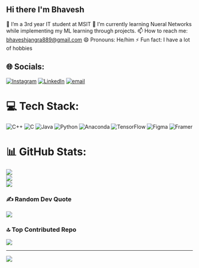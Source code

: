 ## Hi there I'm Bhavesh

 🔭 I’m a 3rd year IT student at MSIT
 🌱 I’m currently learning Nueral Networks while implementing my ML learning through projects.
 📫 How to reach me: bhaveshjangra889@gmail.com
 😄 Pronouns: He/him
 ⚡ Fun fact: I have a lot of hobbies

## 🌐 Socials:
[![Instagram](https://img.shields.io/badge/Instagram-%23E4405F.svg?logo=Instagram&logoColor=white)](https://instagram.com/is.that_bhavesh) [![LinkedIn](https://img.shields.io/badge/LinkedIn-%230077B5.svg?logo=linkedin&logoColor=white)](https://linkedin.com/in/www.linkedin.com/in/bhavesh-jangra-a39a90292) [![email](https://img.shields.io/badge/Email-D14836?logo=gmail&logoColor=white)](mailto:bhaveshjangra889@gmail.com) 

# 💻 Tech Stack:
![C++](https://img.shields.io/badge/c++-%2300599C.svg?style=for-the-badge&logo=c%2B%2B&logoColor=white) ![C](https://img.shields.io/badge/c-%2300599C.svg?style=for-the-badge&logo=c&logoColor=white) ![Java](https://img.shields.io/badge/java-%23ED8B00.svg?style=for-the-badge&logo=openjdk&logoColor=white) ![Python](https://img.shields.io/badge/python-3670A0?style=for-the-badge&logo=python&logoColor=ffdd54) ![Anaconda](https://img.shields.io/badge/Anaconda-%2344A833.svg?style=for-the-badge&logo=anaconda&logoColor=white) ![TensorFlow](https://img.shields.io/badge/TensorFlow-%23FF6F00.svg?style=for-the-badge&logo=TensorFlow&logoColor=white) ![Figma](https://img.shields.io/badge/figma-%23F24E1E.svg?style=for-the-badge&logo=figma&logoColor=white) ![Framer](https://img.shields.io/badge/Framer-black?style=for-the-badge&logo=framer&logoColor=blue)
# 📊 GitHub Stats:
![](https://github-readme-stats.vercel.app/api?username=Bhavesh2123&theme=shadow_blue&hide_border=true&include_all_commits=false&count_private=false)<br/>
![](https://nirzak-streak-stats.vercel.app/?user=Bhavesh2123&theme=shadow_blue&hide_border=true)<br/>
![](https://github-readme-stats.vercel.app/api/top-langs/?username=Bhavesh2123&theme=shadow_blue&hide_border=true&include_all_commits=false&count_private=false&layout=compact)

### ✍️ Random Dev Quote
![](https://quotes-github-readme.vercel.app/api?type=horizontal&theme=radical)

### 🔝 Top Contributed Repo
![](https://github-contributor-stats.vercel.app/api?username=Bhavesh2123&limit=5&theme=dark&combine_all_yearly_contributions=true)

---
[![](https://visitcount.itsvg.in/api?id=Bhavesh2123&icon=0&color=0)](https://visitcount.itsvg.in)

<!-- Proudly created with GPRM ( https://gprm.itsvg.in ) -->
